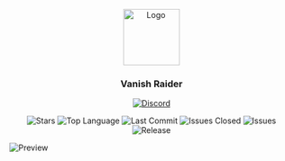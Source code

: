 <p align="center">
  <a href="https://github.com/vanishgg/vanishraider">
    <img src="https://i.ibb.co/zxZ4zcR/logo.png" alt="Logo" width="100" height="100">
  </a>
</p>

<h3 align="center">Vanish Raider</h3>

<p align="center">
  <a href="https://discord.gg/invite/Mv4YQAK8F2" target="_blank">
    <img src="https://img.shields.io/badge/Discord-%237289DA.svg?style=flat&logo=discord&logoColor=white&color=8c52ff" alt="Discord">
  </a>
</p>


<p align="center">
  <img src="https://img.shields.io/github/stars/vanishgg/vanishraider?style=flat&color=8c52ff" alt="Stars">
  <img src="https://img.shields.io/github/languages/top/vanishgg/vanishraider?color=8c52ff" alt="Top Language">
  <img src="https://img.shields.io/github/last-commit/vanishgg/vanishraider?color=8c52ff" alt="Last Commit">
  <img src="https://img.shields.io/github/issues-closed/vanishgg/vanishraider?color=8c52ff" alt="Issues Closed">
  <img src="https://img.shields.io/github/issues/vanishgg/vanishraider?color=8c52ff" alt="Issues">
  <img src="https://img.shields.io/github/v/release/vanishgg/vanishraider?color=8c52ff" alt="Release">
</p>
<p><img src="https://i.ibb.co/kB5W90n/igg.jpg" alt="Preview"></p>
